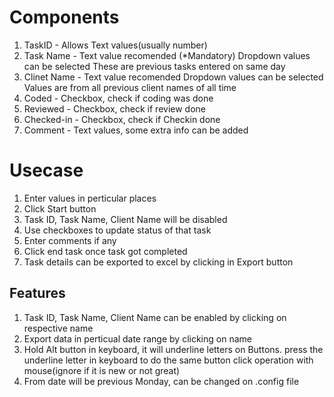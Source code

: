# Components
1. TaskID - Allows Text values(usually number)
2. Task Name - Text value recomended (*Mandatory)
        Dropdown values can be selected
        These are previous tasks entered on same day
3. Clinet Name - Text value recomended
        Dropdown values can be selected
        Values are from all previous client names of all time
4. Coded - Checkbox, check if coding was done
5. Reviewed - Checkbox, check if review done
6. Checked-in - Checkbox, check if Checkin done
7. Comment - Text values, some extra info can be added

# Usecase
1. Enter values in perticular places
2. Click Start button
3. Task ID, Task Name, Client Name will be disabled 
4. Use checkboxes to update status of that task
5. Enter comments if any
6. Click end task once task got completed
7. Task details can be exported to excel by clicking in Export button

## Features
1. Task ID, Task Name, Client Name can be enabled by clicking on respective name
2. Export data in perticual date range by clicking on name 
3. Hold Alt button in keyboard, it will underline letters on Buttons. press the underline letter in keyboard to do the same button click operation with mouse(ignore if it is new or not great)
4. From date will be previous Monday, can be changed on .config file